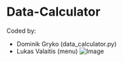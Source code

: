 # Data-Calculator
Coded by:
- Dominik Gryko (data_calculator.py)
- Lukas Valaitis (menu)
![Image](https://github.com/Dominik_Gryko/Data-Calculator/blob/master/images/1.png?raw=true)
